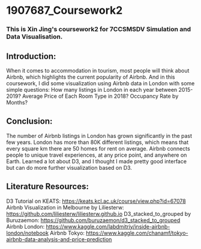 # 1907687_Coursework2
### This is Xin Jing's coursework2 for 7CCSMSDV Simulation and Data Visualisation.

## Introduction:

When it comes to accommodation in tourism, most people will think about Airbnb, which highlights the current popularity of Airbnb. And in this coursework, I did some visualization using Airbnb data in London with some simple questions:
How many listings in London in each year between 2015-2019?
Average Price of Each Room Type in 2018?
Occupancy Rate by Months?

## Conclusion:

The number of Airbnb listings in London has grown significantly in the past few years. London has more than 80K different listings, which means that every square km there are 50 homes for rent on average. Airbnb connects people to unique travel experiences, at any price point, and anywhere on Earth. 
Learned a lot about D3, and I thought I made pretty good interface but can do more further visualization based on D3.

## Literature Resources:

D3 Tutorial on KEATS: https://keats.kcl.ac.uk/course/view.php?id=67078
Airbnb Visualization in Melbourne by Liliesterw: https://github.com/liliesterw/liliesterw.github.io
D3_stacked_to_grouped by Buruzaemon: https://github.com/buruzaemon/d3_stacked_to_grouped
Airbnb London: https://www.kaggle.com/labdmitriy/inside-airbnb-london/notebook
Airbnb Tokyo: https://www.kaggle.com/chanamf/tokyo-airbnb-data-analysis-and-price-prediction

